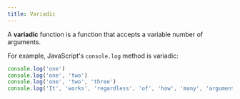 ```yaml
---
title: Variadic
---
```


A **variadic** function is a function that accepts a variable number of arguments.

For example, JavaScript's `console.log` method is variadic:

```js
console.log('one')
console.log('one', 'two')
console.log('one', 'two', 'three')
console.log('It', 'works', 'regardless', 'of', 'how', 'many', 'arguments', 'you', 'pass')
```
